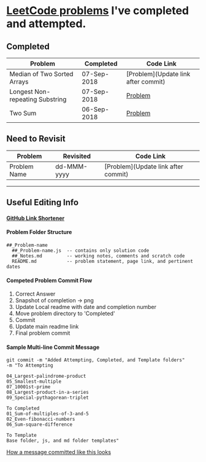 # [LeetCode problems](https://leetcode.com) I've completed and attempted.

## Completed

| Problem                         | Completed   | Code Link                           |
| ------------------------------- | ----------- | ----------------------------------- |
| Median of Two Sorted Arrays     | 07-Sep-2018 | [Problem](Update link after commit) |
| Longest Non-repeating Substring | 07-Sep-2018 | [Problem](https://git.io/fAz0T)     |
| Two Sum                         | 06-Sep-2018 | [Problem](https://git.io/fAzUw)     |

## Need to Revisit

| Problem      | Revisited   | Code Link                           |
| ------------ | ----------- | ----------------------------------- |
| Problem Name | dd-MMM-yyyy | [Problem](Update link after commit) |

---

## Useful Editing Info

#### [GitHub Link Shortener](https://git.io/)

#### Problem Folder Structure

```
##_Problem-name
  ##_Problem-name.js  -- contains only solution code
  ##_Notes.md         -- working notes, comments and scratch code
  README.md           -- problem statement, page link, and pertinent dates
```

#### Competed Problem Commit Flow

1. Correct Answer
2. Snapshot of completion → png
3. Update Local readme with date and completion number
4. Move problem directory to 'Completed'
5. Commit
6. Update main readme link
7. Final problem commit

#### Sample Multi-line Commit Message

```
git commit -m "Added Attempting, Completed, and Template folders"
-m "To Attempting

04_Largest-palindrome-product
05_Smallest-multiple
07_10001st-prime
08_Largest-product-in-a-series
09_Special-pythagorean-triplet

To Completed
01_Sum-of-multiples-of-3-and-5
02_Even-fibonacci-numbers
06_Sum-square-difference

To Template
Base folder, js, and md folder templates"
```

[How a message committed like this looks](https://git.io/fAWiC)
